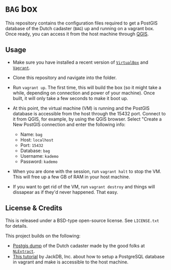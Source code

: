 # `BAG` box

This repository contains the configuration files required to get a PostGIS database of the Dutch cadaster (`BAG`) up and running on a vagrant box. Once ready, you can access it from the host machine through [QGIS](http://qgis.org).

## Usage

* Make sure you have installed a recent version of
  [`VirtualBox`](https://www.virtualbox.org/) and
  [`Vagrant`](https://www.vagrantup.com/).
* Clone this repository and navigate into the folder.
* Run `vagrant up`. The first time, this will build the box (so it might take
  a while, depending on connection and power of your machine). Once built, it
  will only take a few seconds to make it boot up.
* At this point, the virtual machine (VM) is running and the PostGIS database
  is accessible from the host through the 15432 port. Connect to it from QGIS,
  for example, by using the QGIS browser. Select "Create a New PostGIS
  connection and enter the following info:

    * Name: `bag`
    * Host: `localhost`
    * Port: `15432`
    * Database: `bag`
    * Username: `kademo`
    * Password: `kademo`

* When you are done with the session, run `vagrant halt` to stop the VM. This
  will free up a few GB of RAM in your host machine.
* If you want to get rid of the VM, run `vagrant destroy` and things will
  dissapear as if they'd never happened. That easy.


## License & Credits

This is released under a BSD-type open-source license. See `LICENSE.txt` for
details.

This project builds on the following:

* [Postgis dump](http://data.nlextract.nl/bag/postgis/) of the Dutch cadaster made by the good folks at
  [`NLExtract`](https://github.com/opengeogroep/NLExtract).
* [This tutorial](https://github.com/jackdb/pg-app-dev-vm) by JackDB, Inc.
  about how to setup a PostgreSQL database in vagrant and make is accessible
  to the host machine.
